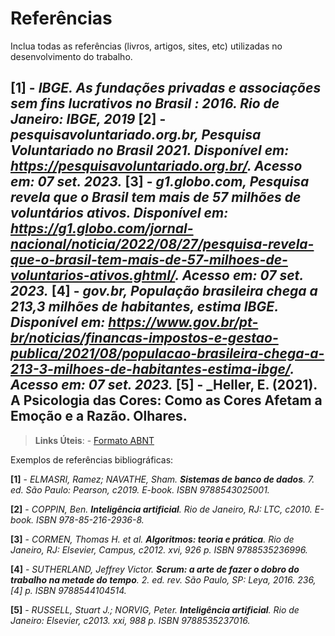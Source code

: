 # Referências

Inclua todas as referências (livros, artigos, sites, etc) utilizadas no desenvolvimento do trabalho.

**[1]** - _IBGE. **As fundações privadas e associações sem fins lucrativos no Brasil : 2016**. Rio de Janeiro: IBGE, 2019_
**[2]** - _pesquisavoluntariado.org.br, **Pesquisa Voluntariado no Brasil 2021**. Disponível em: <https://pesquisavoluntariado.org.br/>. Acesso em: 07 set. 2023._
**[3]** - _g1.globo.com, **Pesquisa revela que o Brasil tem mais de 57 milhões de voluntários ativos**. Disponível em: <https://g1.globo.com/jornal-nacional/noticia/2022/08/27/pesquisa-revela-que-o-brasil-tem-mais-de-57-milhoes-de-voluntarios-ativos.ghtml/>. Acesso em: 07 set. 2023._
**[4]** - _gov.br, **População brasileira chega a 213,3 milhões de habitantes, estima IBGE**. Disponível em: <https://www.gov.br/pt-br/noticias/financas-impostos-e-gestao-publica/2021/08/populacao-brasileira-chega-a-213-3-milhoes-de-habitantes-estima-ibge/>. Acesso em: 07 set. 2023._
**[5]** - _Heller, E. (2021). A Psicologia das Cores: Como as Cores Afetam a Emoção e a Razão. Olhares.
---

> **Links Úteis**:
    - [Formato ABNT](https://www.normastecnicas.com/referencias/)

Exemplos de referências bibliográficas:

**[1]** - _ELMASRI, Ramez; NAVATHE, Sham. **Sistemas de banco de dados**. 7. ed. São Paulo: Pearson, c2019. E-book. ISBN 9788543025001._

**[2]** - _COPPIN, Ben. **Inteligência artificial**. Rio de Janeiro, RJ: LTC, c2010. E-book. ISBN 978-85-216-2936-8._

**[3]** - _CORMEN, Thomas H. et al. **Algoritmos: teoria e prática**. Rio de Janeiro, RJ: Elsevier, Campus, c2012. xvi, 926 p. ISBN 9788535236996._

**[4]** - _SUTHERLAND, Jeffrey Victor. **Scrum: a arte de fazer o dobro do trabalho na metade do tempo**. 2. ed. rev. São Paulo, SP: Leya, 2016. 236, [4] p. ISBN 9788544104514._

**[5]** - _RUSSELL, Stuart J.; NORVIG, Peter. **Inteligência artificial**. Rio de Janeiro: Elsevier, c2013. xxi, 988 p. ISBN 9788535237016._
